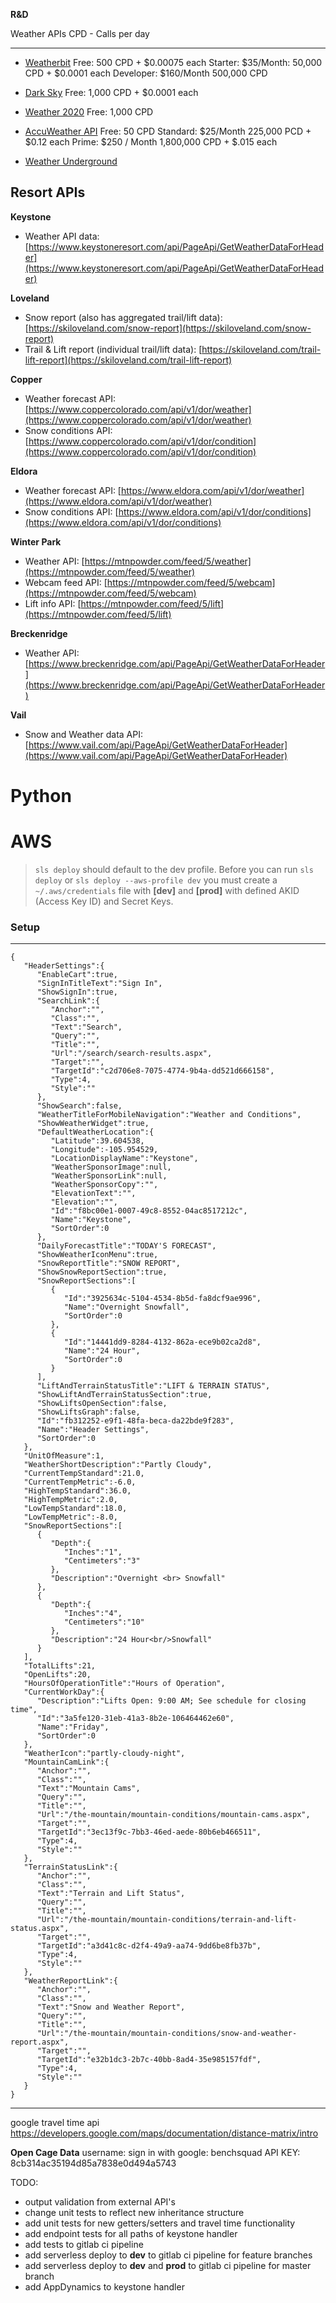 **R&D**

Weather APIs
CPD - Calls per day

---

- [Weatherbit](https://www.weatherbit.io/api/weather-current)
  Free: 500 CPD + $0.00075 each
  Starter:  $35/Month: 50,000 CPD + $0.0001 each
  Developer: $160/Month 500,000 CPD

- [Dark Sky](https://darksky.net/dev/docs)
  Free: 1,000 CPD + \$0.0001 each

- [Weather 2020](http://api.weather2020.com/)
  Free: 1,000 CPD

- [AccuWeather API](https://developer.accuweather.com/packages?gclid=EAIaIQobChMIhK_qmcOc5gIVGKSzCh2biQgFEAAYASABEgLUX_D_BwE)
  Free: 50 CPD
  Standard: $25/Month 225,000 PCD + $0.12 each
  Prime: $250 / Month 1,800,000 CPD + $.015 each

- [Weather Underground](https://www.wunderground.com/api/)

## Resort APIs

**Keystone**

- Weather API data: [https://www.keystoneresort.com/api/PageApi/GetWeatherDataForHeader](https://www.keystoneresort.com/api/PageApi/GetWeatherDataForHeader)

**Loveland**

- Snow report (also has aggregated trail/lift data): [https://skiloveland.com/snow-report](https://skiloveland.com/snow-report)
- Trail & Lift report (individual trail/lift data): [https://skiloveland.com/trail-lift-report](https://skiloveland.com/trail-lift-report)

**Copper**

- Weather forecast API: [https://www.coppercolorado.com/api/v1/dor/weather](https://www.coppercolorado.com/api/v1/dor/weather)
- Snow conditions API: [https://www.coppercolorado.com/api/v1/dor/condition](https://www.coppercolorado.com/api/v1/dor/condition)

**Eldora**

- Weather forecast API: [https://www.eldora.com/api/v1/dor/weather](https://www.eldora.com/api/v1/dor/weather)
- Snow conditions API: [https://www.eldora.com/api/v1/dor/conditions](https://www.eldora.com/api/v1/dor/conditions)

**Winter Park**

- Weather API: [https://mtnpowder.com/feed/5/weather](https://mtnpowder.com/feed/5/weather)
- Webcam feed API: [https://mtnpowder.com/feed/5/webcam](https://mtnpowder.com/feed/5/webcam)
- Lift info API: [https://mtnpowder.com/feed/5/lift](https://mtnpowder.com/feed/5/lift)

**Breckenridge**

- Weather API: [https://www.breckenridge.com/api/PageApi/GetWeatherDataForHeader](https://www.breckenridge.com/api/PageApi/GetWeatherDataForHeader)

**Vail**

- Snow and Weather data API: [https://www.vail.com/api/PageApi/GetWeatherDataForHeader](https://www.vail.com/api/PageApi/GetWeatherDataForHeader)

# Python

# AWS

> `sls deploy` should default to the dev profile. Before you can run `sls deploy` or `sls deploy --aws-profile dev` you must create a `~/.aws/credentials` file with **[dev]** and **[prod]** with defined AKID (Access Key ID) and Secret Keys.

### Setup

---

```
{
   "HeaderSettings":{
      "EnableCart":true,
      "SignInTitleText":"Sign In",
      "ShowSignIn":true,
      "SearchLink":{
         "Anchor":"",
         "Class":"",
         "Text":"Search",
         "Query":"",
         "Title":"",
         "Url":"/search/search-results.aspx",
         "Target":"",
         "TargetId":"c2d706e8-7075-4774-9b4a-dd521d666158",
         "Type":4,
         "Style":""
      },
      "ShowSearch":false,
      "WeatherTitleForMobileNavigation":"Weather and Conditions",
      "ShowWeatherWidget":true,
      "DefaultWeatherLocation":{
         "Latitude":39.604538,
         "Longitude":-105.954529,
         "LocationDisplayName":"Keystone",
         "WeatherSponsorImage":null,
         "WeatherSponsorLink":null,
         "WeatherSponsorCopy":"",
         "ElevationText":"",
         "Elevation":"",
         "Id":"f8bc00e1-0007-49c8-8552-04ac8517212c",
         "Name":"Keystone",
         "SortOrder":0
      },
      "DailyForecastTitle":"TODAY'S FORECAST",
      "ShowWeatherIconMenu":true,
      "SnowReportTitle":"SNOW REPORT",
      "ShowSnowReportSection":true,
      "SnowReportSections":[
         {
            "Id":"3925634c-5104-4534-8b5d-fa8dcf9ae996",
            "Name":"Overnight Snowfall",
            "SortOrder":0
         },
         {
            "Id":"14441dd9-8284-4132-862a-ece9b02ca2d8",
            "Name":"24 Hour",
            "SortOrder":0
         }
      ],
      "LiftAndTerrainStatusTitle":"LIFT & TERRAIN STATUS",
      "ShowLiftAndTerrainStatusSection":true,
      "ShowLiftsOpenSection":false,
      "ShowLiftsGraph":false,
      "Id":"fb312252-e9f1-48fa-beca-da22bde9f283",
      "Name":"Header Settings",
      "SortOrder":0
   },
   "UnitOfMeasure":1,
   "WeatherShortDescription":"Partly Cloudy",
   "CurrentTempStandard":21.0,
   "CurrentTempMetric":-6.0,
   "HighTempStandard":36.0,
   "HighTempMetric":2.0,
   "LowTempStandard":18.0,
   "LowTempMetric":-8.0,
   "SnowReportSections":[
      {
         "Depth":{
            "Inches":"1",
            "Centimeters":"3"
         },
         "Description":"Overnight <br> Snowfall"
      },
      {
         "Depth":{
            "Inches":"4",
            "Centimeters":"10"
         },
         "Description":"24 Hour<br/>Snowfall"
      }
   ],
   "TotalLifts":21,
   "OpenLifts":20,
   "HoursOfOperationTitle":"Hours of Operation",
   "CurrentWorkDay":{
      "Description":"Lifts Open: 9:00 AM; See schedule for closing time",
      "Id":"3a5fe120-31eb-41a3-8b2e-106464462e60",
      "Name":"Friday",
      "SortOrder":0
   },
   "WeatherIcon":"partly-cloudy-night",
   "MountainCamLink":{
      "Anchor":"",
      "Class":"",
      "Text":"Mountain Cams",
      "Query":"",
      "Title":"",
      "Url":"/the-mountain/mountain-conditions/mountain-cams.aspx",
      "Target":"",
      "TargetId":"3ec13f9c-7bb3-46ed-aede-80b6eb466511",
      "Type":4,
      "Style":""
   },
   "TerrainStatusLink":{
      "Anchor":"",
      "Class":"",
      "Text":"Terrain and Lift Status",
      "Query":"",
      "Title":"",
      "Url":"/the-mountain/mountain-conditions/terrain-and-lift-status.aspx",
      "Target":"",
      "TargetId":"a3d41c8c-d2f4-49a9-aa74-9dd6be8fb37b",
      "Type":4,
      "Style":""
   },
   "WeatherReportLink":{
      "Anchor":"",
      "Class":"",
      "Text":"Snow and Weather Report",
      "Query":"",
      "Title":"",
      "Url":"/the-mountain/mountain-conditions/snow-and-weather-report.aspx",
      "Target":"",
      "TargetId":"e32b1dc3-2b7c-40bb-8ad4-35e985157fdf",
      "Type":4,
      "Style":""
   }
}
```

---

google travel time api
https://developers.google.com/maps/documentation/distance-matrix/intro

**Open Cage Data**
username: sign in with google: benchsquad
API KEY: 8cb314ac35194d85a7838e0d494a5743

TODO:

- output validation from external API's
- change unit tests to reflect new inheritance structure
- add unit tests for new getters/setters and travel time functionality
- add endpoint tests for all paths of keystone handler
- add tests to gitlab ci pipeline
- add serverless deploy to **dev** to gitlab ci pipeline for feature branches
- add serverless deploy to **dev** and **prod** to gitlab ci pipeline for master branch
- add AppDynamics to keystone handler
